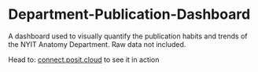 # Department-Publication-Dashboard

A dashboard used to visually quantify the publication habits and trends of the NYIT Anatomy Department.
Raw data not included.

Head to: 
[connect.posit.cloud](https://connect.posit.cloud/degibbons/content/0196a63e-bf64-056c-8034-bba4bec31152 ) 
to see it in action

